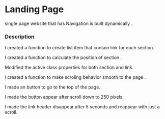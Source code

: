 # Landing Page

single page website that has Navigation is built dynamically .


### Description 

I created a function to create list item that contain link for each section.

I created a function to calculate the position of section .

Modified the active class properties for both section and link.

I created a function to make scroling behavior smooth to the page .

I made an button to go to the top of the page.

I made the button appear after scroll down to 250 pixels.

I made the link header disappear after 5 seconds and reappear with just a scroll.